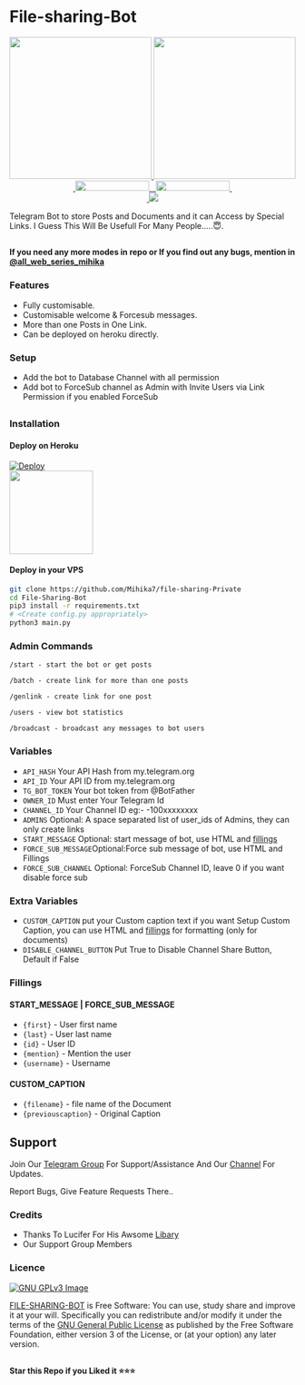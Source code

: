 # File-sharing-Bot

<p align="center">
  <a href="https://www.python.org">
    <img src="http://ForTheBadge.com/images/badges/made-with-python.svg" width ="250">
  </a>
  <a href="https://github.com/Mihika7">
    <img src="https://github.com/Mihika7PyrogramGenStr/blob/main/resources/madebycodex-badge.svg" width="250">
  </a><br>
  <a href="https://github.com/Mihika7">
    &nbsp;<img src="https://img.shields.io/badge/%E2%86%91_Deploy_to-Heroku-7056bf.svg-Channel-blue?style=flat-square&logo=telegram" width="130" height="18">&nbsp;
  </a>
  <a href="https://t.me/all_web_series_mihika">
    &nbsp;<img src="https://img.shields.io/badge/%E2%86%91_Deploy_to-Heroku-7056bf.svg-Channel-blue?style=flat-square&logo=telegram-Group-blue?style=flat-square&logo=telegram" width="130" height="18">&nbsp;
  </a>
  <br>
  <a href="https://github.com/Mihika7/file-sharing-Private/stargazers">
    <img src="">
  </a>
  <a href="https://github.com/Mihika7/file-sharing-Private/fork">
    <img src="https://img.shields.io/github/stars/Mihika7/file-sharing-Private?style=social">
  </a>  
</p>


Telegram Bot to store Posts and Documents and it can Access by Special Links.
I Guess This Will Be Usefull For Many People.....😇. 

##

**If you need any more modes in repo or If you find out any bugs, mention in [@all_web_series_mihika](https://www.telegram.dog/all_web_series_mihika/)**

### Features
- Fully customisable.
- Customisable welcome & Forcesub messages.
- More than one Posts in One Link.
- Can be deployed on heroku directly.

### Setup

- Add the bot to Database Channel with all permission
- Add bot to ForceSub channel as Admin with Invite Users via Link Permission if you enabled ForceSub 

##
### Installation
#### Deploy on Heroku
[![Deploy](https://www.herokucdn.com/deploy/button.svg)](https://heroku.com/deploy?template=https://github.com/Mihika7/file-sharing-Private)</br>
  <img src="https://img.shields.io/badge/%E2%86%91_Deploy_to-Heroku-7056bf.svg-Channel-blue?style=flat-square&logo=telegram" width="147">
</a><br>

#### Deploy in your VPS
````bash
git clone https://github.com/Mihika7/file-sharing-Private
cd File-Sharing-Bot
pip3 install -r requirements.txt
# <Create config.py appropriately>
python3 main.py
````

### Admin Commands

```
/start - start the bot or get posts

/batch - create link for more than one posts

/genlink - create link for one post

/users - view bot statistics

/broadcast - broadcast any messages to bot users
```

### Variables

* `API_HASH` Your API Hash from my.telegram.org
* `API_ID` Your API ID from my.telegram.org
* `TG_BOT_TOKEN` Your bot token from @BotFather
* `OWNER_ID` Must enter Your Telegram Id
* `CHANNEL_ID` Your Channel ID eg:- -100xxxxxxxx
* `ADMINS` Optional: A space separated list of user_ids of Admins, they can only create links
* `START_MESSAGE` Optional: start message of bot, use HTML and <a href='https://github.com/Mihika7/file-sharing-Private/blob/main/README.md#start_message'>fillings</a>
* `FORCE_SUB_MESSAGE`Optional:Force sub message of bot, use HTML and Fillings
* `FORCE_SUB_CHANNEL` Optional: ForceSub Channel ID, leave 0 if you want disable force sub

### Extra Variables

* `CUSTOM_CAPTION` put your Custom caption text if you want Setup Custom Caption, you can use HTML and <a href='https://github.com/Mihika7/file-sharing-Private/blob/main/README.md#custom_caption'>fillings</a> for formatting (only for documents)
* `DISABLE_CHANNEL_BUTTON` Put True to Disable Channel Share Button, Default if False

### Fillings
#### START_MESSAGE | FORCE_SUB_MESSAGE

* `{first}` - User first name
* `{last}` - User last name
* `{id}` - User ID
* `{mention}` - Mention the user
* `{username}` - Username

#### CUSTOM_CAPTION

* `{filename}` - file name of the Document
* `{previouscaption}` - Original Caption


## Support   
Join Our [Telegram Group](https://www.telegram.dog/all_web_series_mihika/) For Support/Assistance And Our [Channel](https://www.telegram.dog/all_web_series_mihika/) For Updates.   
   
Report Bugs, Give Feature Requests There..   

### Credits

- Thanks To Lucifer For His Awsome [Libary](https://github.com/pyrogram/pyrogram)
- Our Support Group Members

### Licence
[![GNU GPLv3 Image](https://www.gnu.org/graphics/gplv3-127x51.png)](http://www.gnu.org/licenses/gpl-3.0.en.html)  

[FILE-SHARING-BOT](https://github.com/Mihika7/file-sharing-Private/) is Free Software: You can use, study share and improve it at your
will. Specifically you can redistribute and/or modify it under the terms of the
[GNU General Public License](https://www.gnu.org/licenses/gpl.html) as
published by the Free Software Foundation, either version 3 of the License, or
(at your option) any later version. 

##

   **Star this Repo if you Liked it ⭐⭐⭐**

